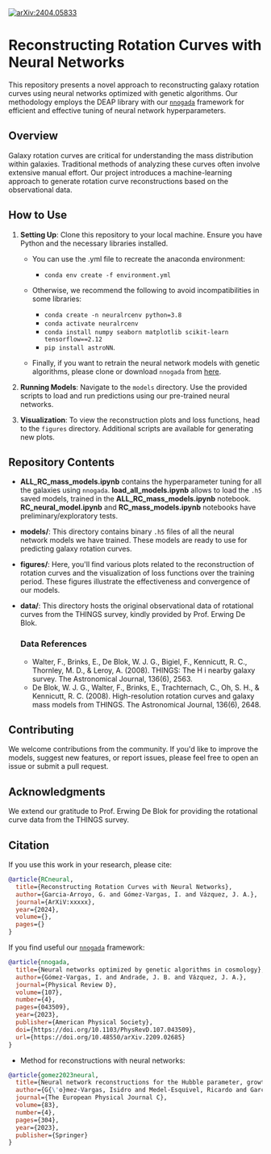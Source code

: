 <a href="https://arxiv.org/abs/2404.05833">
  <img src="https://img.shields.io/badge/arXiv-2404.05833-b31b1b.svg" alt="arXiv:2404.05833">
</a>

# Reconstructing Rotation Curves with Neural Networks

This repository presents a novel approach to reconstructing galaxy rotation curves using neural networks optimized with genetic algorithms. Our methodology employs the DEAP library with our [`nnogada`](https://github.com/igomezv/Nnogada) framework for efficient and effective tuning of neural network hyperparameters.

## Overview

Galaxy rotation curves are critical for understanding the mass distribution within galaxies. Traditional methods of analyzing these curves often involve extensive manual effort. Our project introduces a machine-learning approach to generate rotation curve reconstructions based on the observational data.

## How to Use

1. **Setting Up**: Clone this repository to your local machine. Ensure you have Python and the necessary libraries installed.
    - You can use the .yml file to recreate the anaconda environment:
      
        - ``conda env create -f environment.yml``
        
    - Otherwise, we recommend the following to avoid incompatibilities in some libraries:
        - ``conda create -n neuralrcenv python=3.8``
        - ``conda activate neuralrcenv``
        -  ``conda install numpy seaborn matplotlib scikit-learn tensorflow==2.12``
        -  ``pip install astroNN``.

    - Finally, if you want to retrain the neural network models with genetic algorithms, please clone or download `nnogada` from [here](https://github.com/igomezv/Nnogada).

3. **Running Models**: Navigate to the `models` directory. Use the provided scripts to load and run predictions using our pre-trained neural networks.
4. **Visualization**: To view the reconstruction plots and loss functions, head to the `figures` directory. Additional scripts are available for generating new plots.



## Repository Contents

- **ALL_RC_mass_models.ipynb** contains the hyperparameter tuning for all the galaxies using `nnogada`. **load_all_models.ipynb** allows to load the `.h5` saved models, trained in the **ALL_RC_mass_models.ipynb** notebook. **RC_neural_model.ipynb** and **RC_mass_models.ipynb** notebooks have preliminary/exploratory tests.

- **models/**: This directory contains binary `.h5` files of all the neural network models we have trained. These models are ready to use for predicting galaxy rotation curves.
  
- **figures/**: Here, you'll find various plots related to the reconstruction of rotation curves and the visualization of loss functions over the training period. These figures illustrate the effectiveness and convergence of our models.

- **data/**: This directory hosts the original observational data of rotational curves from the THINGS survey, kindly provided by Prof. Erwing De Blok.
  
  ### Data References
  - Walter, F., Brinks, E., De Blok, W. J. G., Bigiel, F., Kennicutt, R. C., Thornley, M. D., & Leroy, A. (2008). THINGS: The H i nearby galaxy survey. The Astronomical Journal, 136(6), 2563.
  - De Blok, W. J. G., Walter, F., Brinks, E., Trachternach, C., Oh, S. H., & Kennicutt, R. C. (2008). High-resolution rotation curves and galaxy mass models from THINGS. The Astronomical Journal, 136(6), 2648.


## Contributing

We welcome contributions from the community. If you'd like to improve the models, suggest new features, or report issues, please feel free to open an issue or submit a pull request.

## Acknowledgments

We extend our gratitude to Prof. Erwing De Blok for providing the rotational curve data from the THINGS survey.


## Citation

If you use this work in your research, please cite:

```bibtex
@article{RCneural,
  title={Reconstructing Rotation Curves with Neural Networks},
  author={Garcia-Arroyo, G. and Gómez-Vargas, I. and Vázquez, J. A.},
  journal={ArXiV:xxxxx},
  year={2024},
  volume={},
  pages={}
}
```

If you find useful our [`nnogada`](https://github.com/igomezv/Nnogada) framework:

```bibtex
@article{nnogada,
  title={Neural networks optimized by genetic algorithms in cosmology},
  author={Gómez-Vargas, I. and Andrade, J. B. and Vázquez, J. A.},
  journal={Physical Review D},
  volume={107},
  number={4},
  pages={043509},
  year={2023},
  publisher={American Physical Society},
  doi={https://doi.org/10.1103/PhysRevD.107.043509},
  url={https://doi.org/10.48550/arXiv.2209.02685}
}
```

- Method for reconstructions with neural networks:
```bibtex
@article{gomez2023neural,
  title={Neural network reconstructions for the Hubble parameter, growth rate and distance modulus},
  author={G{\'o}mez-Vargas, Isidro and Medel-Esquivel, Ricardo and Garc{\'\i}a-Salcedo, Ricardo and V{\'a}zquez, J Alberto},
  journal={The European Physical Journal C},
  volume={83},
  number={4},
  pages={304},
  year={2023},
  publisher={Springer}
}
```
